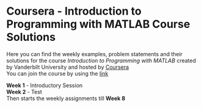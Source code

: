 # Coursera - Introduction to Programming with MATLAB Course Solutions

Here you can find the weekly examples, problem statements and their solutions for the course _Introduction to Programming with MATLAB_ created by Vanderbilt University and hosted by [Coursera](https://www.coursera.org/)<br/>
You can join the course by using the [link](https://www.coursera.org/learn/matlab)<br/>

**Week 1** - Introductory Session<br/>
**Week 2** - Test<br/>
Then starts the weekly assignments till **Week 8**<br/>
